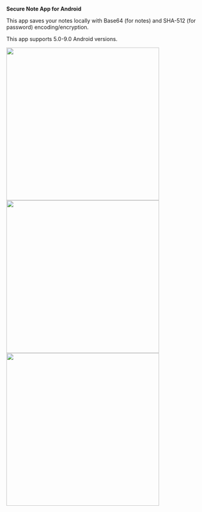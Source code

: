 **Secure Note App for Android**

This app saves your notes locally with Base64 (for notes) and SHA-512 (for password) encoding/encryption.

This app supports 5.0-9.0 Android versions.

<img src="https://github.com/hakkikaancaliskan/GuvenliNot/blob/master/Screenshot/Screenshot_1.png" height="400"><img src="https://github.com/hakkikaancaliskan/GuvenliNot/blob/master/Screenshot/Screenshot_2.png" height="400"><img src="https://github.com/hakkikaancaliskan/GuvenliNot/blob/master/Screenshot/Screenshot_3.png" height="400">